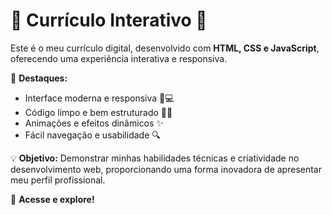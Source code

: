 # 💼 Currículo Interativo 🚀

Este é o meu currículo digital, desenvolvido com **HTML, CSS e JavaScript**, oferecendo uma experiência interativa e responsiva. 

🎯 **Destaques:**
- Interface moderna e responsiva 📱💻
- Código limpo e bem estruturado 📜✅
- Animações e efeitos dinâmicos ✨
- Fácil navegação e usabilidade 🔍

💡 **Objetivo:** Demonstrar minhas habilidades técnicas e criatividade no desenvolvimento web, proporcionando uma forma inovadora de apresentar meu perfil profissional.

🔗 **Acesse e explore!**
